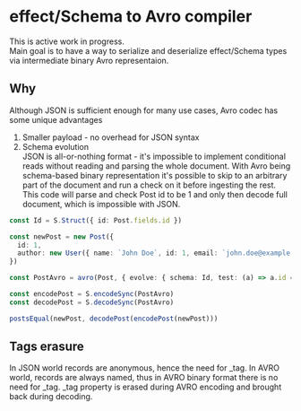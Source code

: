 # effect/Schema to Avro compiler

This is active work in progress.  
Main goal is to have a way to serialize and deserialize effect/Schema types via intermediate binary Avro representaion.

## Why

Although JSON is sufficient enough for many use cases, Avro codec has some unique advantages

1. Smaller payload - no overhead for JSON syntax
2. Schema evolution  
JSON is all-or-nothing format - it's impossible to implement conditional reads without reading and parsing the whole document.
With Avro being schema-based binary representation it's possible to skip to an arbitrary part of the document and run a check on it before ingesting the rest.  
This code will parse and check Post id to be 1 and only then decode full document, which is impossible with JSON.
```ts
const Id = S.Struct({ id: Post.fields.id })

const newPost = new Post({
  id: 1,
  author: new User({ name: `John Doe`, id: 1, email: `john.doe@example.com` }),
})

const PostAvro = avro(Post, { evolve: { schema: Id, test: (a) => a.id === 1 } })

const encodePost = S.encodeSync(PostAvro)
const decodePost = S.decodeSync(PostAvro)

postsEqual(newPost, decodePost(encodePost(newPost)))
```

## Tags erasure

In JSON world records are anonymous, hence the need for _tag.
In AVRO world, records are always named, thus in AVRO binary format there is no need for _tag.
_tag property is erased during AVRO encoding and brought back during decoding.